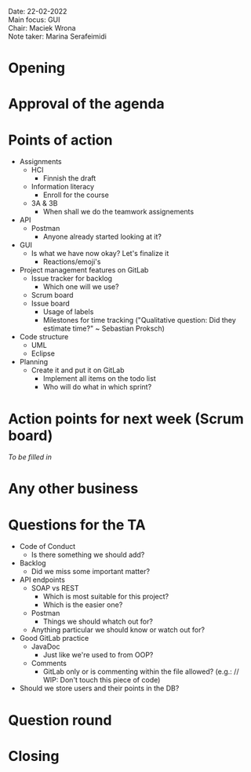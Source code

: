 Date:           22-02-2022\
Main focus:     GUI\
Chair:          Maciek Wrona\
Note taker:     Marina Serafeimidi

# Opening

# Approval of the agenda

# Points of action

 - Assignments
     - HCI
         - Finnish the draft
     - Information literacy
         - Enroll for the course
     - 3A & 3B
         - When shall we do the teamwork assignements
 - API 
     - Postman
         - Anyone already started looking at it?
 - GUI
     - Is what we have now okay? Let's finalize it
         - Reactions/emoji's 
 - Project management features on GitLab
     - Issue tracker for backlog
         - Which one will we use?
     - Scrum board
     - Issue board
         - Usage of labels
         - Milestones for time tracking ("Qualitative question: Did they estimate time?" ~ Sebastian Proksch)
 - Code structure
     - UML
     - Eclipse
 - Planning
     - Create it and put it on GitLab
	     - Implement all items on the todo list
         - Who will do what in which sprint?

# Action points for next week (Scrum board)
*To be filled in*

# Any other business

# Questions for the TA

 - Code of Conduct
     - Is there something we should add?
 - Backlog
     - Did we miss some important matter?
 - API endpoints
     - SOAP vs REST
         - Which is most suitable for this project?
         - Which is the easier one?
     - Postman
         - Things we should whatch out for?
     - Anything particular we should know or watch out for?
 - Good GitLab practice
     - JavaDoc
         - Just like we're used to from OOP?
     - Comments
         - GitLab only or is commenting within the file allowed? (e.g.: // WIP: Don't touch this piece of code)
 - Should we store users and their points in the DB?

# Question round

# Closing
